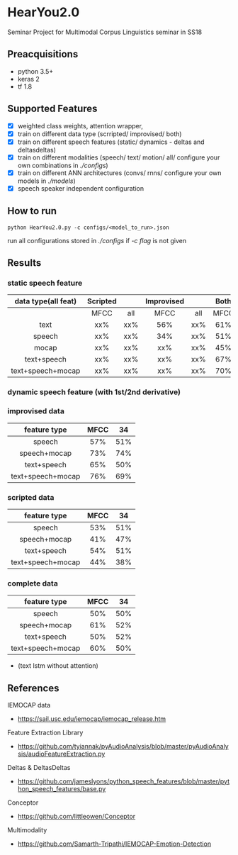 # HearYou2.0

Seminar Project for Multimodal Corpus Linguistics seminar in SS18

## Preacquisitions
- python 3.5+
- keras 2
- tf 1.8

## Supported Features

- [x] weighted class weights, attention wrapper,
- [x] train on different data type (scrripted/ improvised/ both)
- [x] train on different speech features (static/ dynamics - deltas and deltasdeltas)
- [x] train on different modalities (speech/ text/ motion/ all/ configure your own combinations in *./configs*)
- [x] train on different ANN architectures (convs/ rnns/ configure your own models in *./models*)
- [x] speech speaker independent configuration

## How to run

```
python HearYou2.0.py -c configs/<model_to_run>.json
```
run all configurations stored in *./configs* if *-c flag* is not given

## Results

### static speech feature
|data type(all feat)|Scripted||Improvised||Both||
|:-----------------:|:----:|:----:|:----:|:----:|:----:|:----:|
|                   | MFCC|all| MFCC|all | MFCC|all |
| text              |xx%|xx%|56%|xx%|61%|xx%|
| speech            |xx%|xx%|34%|xx%|51%|xx%|
| mocap             |xx%|xx%|xx%|xx%|45%|xx%|
| text+speech       |xx%|xx%|xx%|xx%|67%|xx%|
| text+speech+mocap |xx%|xx%|xx%|xx%|70%|xx%|

### dynamic speech feature (with 1st/2nd derivative)

### improvised data
|feature type       | MFCC       | 34   |
|:-----------------:|:----------:|:----:|
| speech            |    57%     |  51% |
| speech+mocap      |    73%     |  74% |
| text+speech       |    65%     |  50% |
| text+speech+mocap |    76%     |  69% |

### scripted data
|feature type       | MFCC       | 34   |
|:-----------------:|:----------:|:----:|
| speech            |    53%     |  51% |
| speech+mocap      |    41%     |  47% |
| text+speech       |    54%     |  51% |
| text+speech+mocap |    44%     |  38% |

### complete data
|feature type       | MFCC       | 34   |
|:-----------------:|:----------:|:----:|
| speech            |    50%     |  50% |
| speech+mocap      |    61%     |  52% |
| text+speech       |    50%     |  52% |
| text+speech+mocap |    60%     |  50% |
* (text lstm without attention)

## References

IEMOCAP data
- https://sail.usc.edu/iemocap/iemocap_release.htm

Feature Extraction Library
- https://github.com/tyiannak/pyAudioAnalysis/blob/master/pyAudioAnalysis/audioFeatureExtraction.py

Deltas & DeltasDeltas
- https://github.com/jameslyons/python_speech_features/blob/master/python_speech_features/base.py

Conceptor
- https://github.com/littleowen/Conceptor

Multimodality
- https://github.com/Samarth-Tripathi/IEMOCAP-Emotion-Detection
